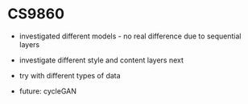 # CS9860
- investigated different models - no real difference due to sequential layers
- investigate different style and content layers next
- try with different types of data

- future: cycleGAN
